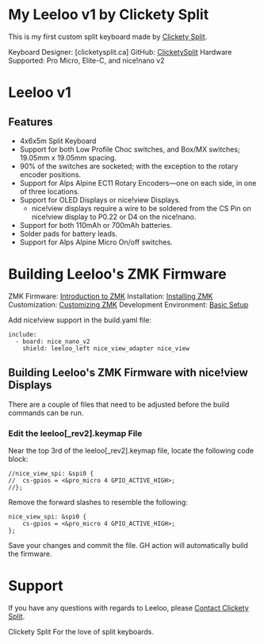 # My Leeloo v1 by Clickety Split
This is my first custom split keyboard made by [Clickety Split](https://clicketysplit.ca). 

Keyboard Designer: [clicketysplit.ca]
GitHub: [ClicketySplit](https://github.com/ClicketySplit)
Hardware Supported: Pro Micro, Elite-C, and nice!nano v2


# Leeloo v1

## Features 
* 4x6x5m Split Keyboard
* Support for both Low Profile Choc switches, and Box/MX switches; 19.05mm x 19.05mm spacing.
* 90% of the switches are socketed; with the exception to the rotary encoder positions.
* Support for Alps Alpine EC11 Rotary Encoders—one on each side, in one of three locations.
* Support for OLED Displays or nice!view Displays.
  - nice!view displays require a wire to be soldered from the CS Pin on nice!view display to P0.22 or D4 on the nice!nano.
* Support for both 110mAh or 700mAh batteries.
* Solder pads for battery leads.
* Support for Alps Alpine Micro On/off switches.

# Building Leeloo's ZMK Firmware
ZMK Firmware: [Introduction to ZMK](https://zmk.dev/docs/)
Installation: [Installing ZMK](https://zmk.dev/docs/user-setup)
Customization: [Customizing ZMK](https://zmk.dev/docs/customization)
Development Environment: [Basic Setup](https://zmk.dev/docs/development/setup)

Add nice!view support in the build.yaml file:
```
include:
  - board: nice_nano_v2
    shield: leeloo_left nice_view_adapter nice_view
```


## Building Leeloo's ZMK Firmware with nice!view Displays
There are a couple of files that need to be adjusted before the build commands can be run.

### Edit the leeloo[_rev2].keymap File
Near the top 3rd of the leeloo[_rev2].keymap file, locate the following code block:

```
//nice_view_spi: &spi0 {
//	cs-gpios = <&pro_micro 4 GPIO_ACTIVE_HIGH>;
//};
```

Remove the forward slashes to resemble the following:
```
nice_view_spi: &spi0 {
	cs-gpios = <&pro_micro 4 GPIO_ACTIVE_HIGH>;
};
```

Save your changes and commit the file. GH action will automatically build the firmware.



# Support
If you have any questions with regards to Leeloo, please [Contact Clickety Split](https://clicketysplit.ca/pages/contact-us).

Clickety Split
For the love of split keyboards.
